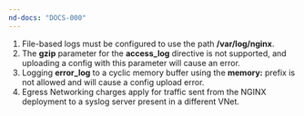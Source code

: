```yaml
---
nd-docs: "DOCS-000"
---
```


1. File-based logs must be configured to use the path **/var/log/nginx**.
1. The **gzip** parameter for the **access_log** directive is not supported, and uploading a config with this parameter will cause an error.
1. Logging **error_log** to a cyclic memory buffer using the **memory:** prefix is not allowed and will cause a config upload error.
1. Egress Networking charges apply for traffic sent from the NGINX deployment to a syslog server present in a different VNet.
